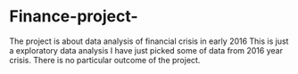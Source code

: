 # Finance-project-
The project is about data analysis of financial crisis in early 2016
This is just a exploratory data analysis 
I have  just picked some of data from  2016 year crisis.
There is no particular outcome  of the project.
